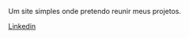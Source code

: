 Um site simples onde pretendo reunir meus projetos.

[Linkedin](https://www.linkedin.com/in/diego-buzanello/)
